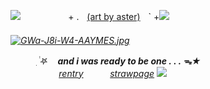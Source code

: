 ![](https://wilardo.crd.co/assets/images/gallery22/665c69e4.gif?v=d19c95ca)
   ㅤㅤㅤ  ㅤㅤ + .ㅤ[(art by aster)](https://x.com/pastelstarstuff/status/1830359758295187747)ㅤ` +![](https://media.discordapp.net/attachments/903364339464044575/1090720142197002310/97993F4A-66B6-4BCA-BBFD-42F6E937BF52.gif) <h6>
 
 [![GWa-J8i-W4-AAYMES.jpg](https://i.postimg.cc/LX5JHwYM/GWa-J8i-W4-AAYMES.jpg)](https://postimg.cc/CByh7vsv)

ㅤㅤㅤ ִ࣪ ࣪𖤐 ㅤ***and i was ready to be one . . . ᯓ★***    
ㅤㅤㅤㅤㅤㅤ[rentry](https://rentry.co/billfordyurii) ㅤㅤㅤ[strawpage](https://lalalalala-lalalalala.straw.page)
![](https://wilardo.crd.co/assets/images/gallery22/665c69e4.gif?v=d19c95ca)
